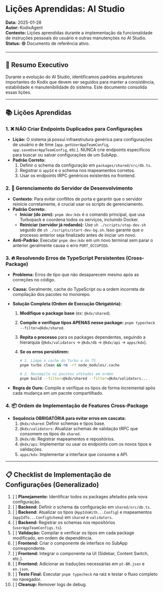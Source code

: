 # Lições Aprendidas: AI Studio

**Data:** 2025-01-28  
**Autor:** KodixAgent  
**Contexto:** Lições aprendidas durante a implementação da funcionalidade de instruções pessoais do usuário e outras manutenções no AI Studio.
**Status:** 🟢 Documento de referência ativo.

---

## 🎯 Resumo Executivo

Durante a evolução do AI Studio, identificamos padrões arquiteturais importantes do Kodix que devem ser seguidos para manter a consistência, estabilidade e manutenibilidade do sistema. Este documento consolida essas lições.

---

## 📚 Lições Aprendidas

### 1. ❌ **NÃO Criar Endpoints Duplicados para Configurações**

- **Lição:** O sistema já possui infraestrutura genérica para configurações de usuário e de time (`app.getUserAppTeamConfig`, `app.saveUserAppTeamConfig`, etc.). NUNCA crie endpoints específicos para buscar ou salvar configurações de um SubApp.
- **Padrão Correto:**
  1. Definir o schema da configuração em `packages/shared/src/db.ts`.
  2. Registrar o `appId` e o schema nos mapeamentos corretos.
  3. Usar os endpoints tRPC genéricos existentes no frontend.

### 2. 🚀 **Gerenciamento do Servidor de Desenvolvimento**

- **Contexto**: Para evitar conflitos de porta e garantir que o servidor reinicie corretamente, é crucial usar os scripts de gerenciamento.
- **Padrão Correto:**
  - **Iniciar (do zero):** `pnpm dev:kdx` é o comando principal, que usa Turbopack e coordena todos os serviços, incluindo Docker.
  - **Reiniciar (servidor já rodando):** Use `sh ./scripts/stop-dev.sh` seguido de `sh ./scripts/start-dev-bg.sh`. Isso garante que o processo anterior seja finalizado antes de iniciar um novo.
- **Anti-Padrão**: Executar `pnpm dev:kdx` em um novo terminal sem parar o anterior geralmente causa o erro `PORT_OCCUPIED`.

### 3. 🔥 **Resolvendo Erros de TypeScript Persistentes (Cross-Package)**

- **Problema:** Erros de tipo que não desaparecem mesmo após as correções no código.
- **Causa:** Geralmente, cache do TypeScript ou a ordem incorreta de compilação dos pacotes no monorepo.
- **Solução Completa (Ordem de Execução Obrigatória):**

  1. **Modifique o package base** (ex: `@kdx/shared`).
  2. **Compile e verifique tipos APENAS nesse package:** `pnpm typecheck --filter=@kdx/shared`.
  3. **Repita o processo** para os packages dependentes, seguindo a hierarquia (`@kdx/validators` -> `@kdx/db` -> `@kdx/api` -> `apps/kdx`).
  4. **Se os erros persistirem:**

     ```bash
     # 1. Limpe o cache do Turbo e do TS
     pnpm turbo clean && rm -rf node_modules/.cache

     # 2. Recompile os pacotes afetados em ordem
     pnpm build --filter=@kdx/shared --filter=@kdx/validators...
     ```

- **Regra de Ouro:** Compile e verifique os tipos de forma incremental após cada mudança em um pacote compartilhado.

### 4. 📦 **Ordem de Implementação de Features Cross-Package**

- **Sequência OBRIGATÓRIA para evitar erros em cascata:**
  1. `@kdx/shared`: Definir schemas e tipos base.
  2. `@kdx/validators`: Atualizar schemas de validação tRPC que consomem os tipos do `shared`.
  3. `@kdx/db`: Registrar mapeamentos e repositórios.
  4. `@kdx/api`: Implementar ou usar os endpoints com os novos tipos e validações.
  5. `apps/kdx`: Implementar a interface que consome a API.

---

## 📋 Checklist de Implementação de Configurações (Generalizado)

1.  [ ] **Planejamento:** Identificar todos os packages afetados pela nova configuração.
2.  [ ] **Backend:** Definir o schema da configuração em `shared/src/db.ts`.
3.  [ ] **Backend:** Atualizar os tipos (`AppIdsWith...Config`) e mapeamentos (`appIdTo...ConfigSchema`) em `shared` e `validators`.
4.  [ ] **Backend:** Registrar os schemas nos repositórios (`userAppTeamConfigs.ts`).
5.  [ ] **Validação:** Compilar e verificar os tipos em cada package modificado, em ordem de dependência.
6.  [ ] **Frontend:** Criar o componente de interface no SubApp correspondente.
7.  [ ] **Frontend:** Integrar o componente na UI (Sidebar, Content Switch, etc.).
8.  [ ] **Frontend:** Adicionar as traduções necessárias em `pt-BR.json` e `en.json`.
9.  [ ] **Teste Final:** Executar `pnpm typecheck` na raiz e testar o fluxo completo no navegador.
10. [ ] **Cleanup:** Remover logs de debug.
